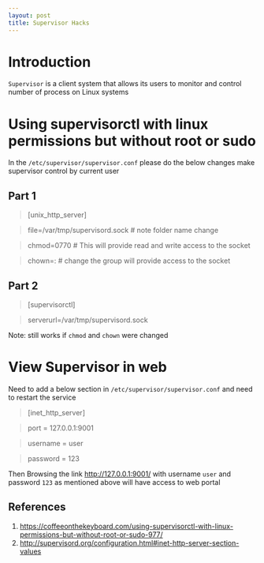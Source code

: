 ```yaml
---
layout: post
title: Supervisor Hacks
---
```


# Introduction

``Supervisor`` is a client system that allows its users to monitor and control number of process on Linux systems  

# Using supervisorctl with linux permissions but without root or sudo

In the ``/etc/supervisor/supervisor.conf`` please do the below changes make supervisor control by current user

## Part 1

> [unix_http_server]

> file=/var/tmp/supervisord.sock # note folder name change

> chmod=0770 # This will provide read and write access to the socket

> chown=<user>:<group> # change the group will provide access to the socket 

## Part 2

> [supervisorctl]

> serverurl=/var/tmp/supervisord.sock

Note: still works if ``chmod`` and ``chown`` were changed

# View Supervisor in web

Need to add a below section in ``/etc/supervisor/supervisor.conf`` and need to restart the service

> [inet_http_server]

> port = 127.0.0.1:9001

> username = user

> password = 123

Then Browsing the link http://127.0.0.1:9001/ with username ``user`` and password ``123`` as mentioned above will have access to web portal

## References

1. https://coffeeonthekeyboard.com/using-supervisorctl-with-linux-permissions-but-without-root-or-sudo-977/
2. http://supervisord.org/configuration.html#inet-http-server-section-values